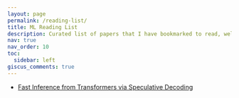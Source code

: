 ```yaml
---
layout: page
permalink: /reading-list/
title: ML Reading List
description: Curated list of papers that I have bookmarked to read, well, someday...
nav: true
nav_order: 10
toc:
  sidebar: left
giscus_comments: true
---
```


- [Fast Inference from Transformers via Speculative Decoding](https://arxiv.org/abs/2211.17192)
